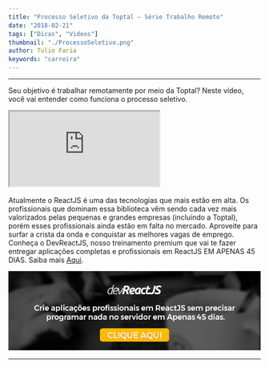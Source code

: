 ```yaml
---
title: "Processo Seletivo da Toptal – Série Trabalho Remoto"
date: "2018-02-21"
tags: ["Dicas", "Videos"]
thumbnail: "./ProcessoSeletivo.png"
author: Tulio Faria
keywords: "carreira"
---
```


---
Seu objetivo é trabalhar remotamente por meio da Toptal? Neste vídeo, você vai entender como funciona o processo seletivo.

<div class="embed-responsive embed-responsive-16by9 mb-4">
  <iframe class="embed-responsive-item" src="https://www.youtube.com/embed/YRWgZZ2j43Q" allowfullscreen></iframe>
</div>

Atualmente o ReactJS é uma das tecnologias que mais estão em alta. Os profissionais que dominam essa biblioteca vêm sendo cada vez mais valorizados pelas pequenas e grandes empresas (incluindo a Toptal), porém esses profissionais ainda estão em falta no mercado. Aproveite para surfar a crista da onda e conquistar as melhores vagas de emprego. Conheça o DevReactJS, nosso treinamento premium que vai te fazer entregar aplicações completas e profissionais em ReactJS EM APENAS 45 DIAS. Saiba mais [Aqui](https://www.devpleno.com/devreactjs/).

[![Thumbnail](./DevReact.png)](https://www.devpleno.com/devreactjs/)


---